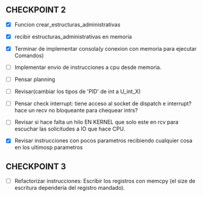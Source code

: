 ## CHECKPOINT 2 ##
- [X] Funcion crear_estructuras_administrativas
- [X] recibir estructuras_administrativas en memoria
- [X] Terminar de implementar consola(y conexion con memoria para ejecutar Comandos)
- [ ] Implementar envio de instrucciones a cpu desde memoria.
- [ ] Pensar planning

- [ ] Revisar(cambiar los tipos de 'PID' de int a U_int_X)
- [ ] Pensar check interrupt: tiene acceso al socket de dispatch e interrupt? hace un recv no bloqueante para chequear intrs?
- [ ] Revisar si hace falta un hilo EN KERNEL que solo este en rcv para escuchar las solicitudes a IO que hace CPU.
- [X] Revisar instrucciones con pocos parametros recibiendo cualquier cosa en los ultimosp parametros
## CHECKPOINT 3 ##
- [ ] Refactorizar instrucciones: Escribir los registros con memcpy (el size de escritura dependería del registro mandado).